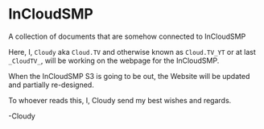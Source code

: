 # InCloudSMP

A collection of documents that are somehow connected to InCloudSMP

Here, I, `Cloudy` aka `Cloud.TV` and otherwise known as `Cloud.TV_YT` or at last `_CloudTV_`, will be working on the webpage for the InCloudSMP.

When the InCloudSMP S3 is going to be out, the Website will be updated and partially re-designed.

To whoever reads this, I, Cloudy send my best wishes and regards.

-Cloudy
